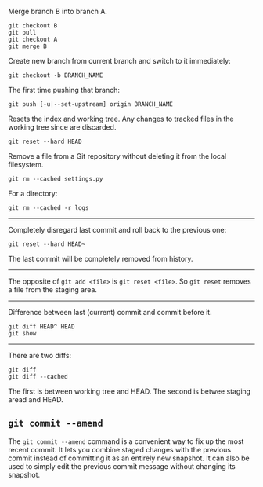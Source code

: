 


Merge branch B into branch A.

    git checkout B
    git pull
    git checkout A
    git merge B

Create new branch from current branch and switch to it immediately:

    git checkout -b BRANCH_NAME

The first time pushing that branch:

    git push [-u|--set-upstream] origin BRANCH_NAME

Resets the index and working tree. Any changes to tracked files in the working tree since <commit> are discarded.

    git reset --hard HEAD

Remove a file from a Git repository without deleting it from the local filesystem.

    git rm --cached settings.py

For a directory:

    git rm --cached -r logs


---

Completely disregard last commit and roll back to the previous one:

    git reset --hard HEAD~

The last commit will be completely removed from history.

---

The opposite of `git add <file>` is `git reset <file>`. So `git reset` removes a file from the staging area.

---

Difference between last (current) commit and commit before it.

    git diff HEAD^ HEAD
    git show

---

There are two diffs:

    git diff
    git diff --cached

The first is between working tree and HEAD. The second is betwee staging aread and HEAD.

## `git commit --amend`

The `git commit --amend` command is a convenient way to fix up the most recent commit. It lets you combine staged changes with the previous commit instead of committing it as an entirely new snapshot. It can also be used to simply edit the previous commit message without changing its snapshot.

